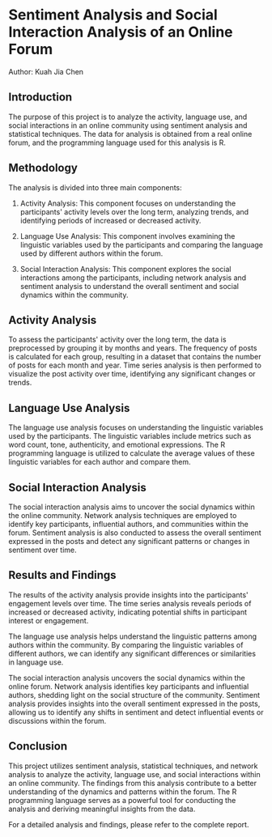 # Sentiment Analysis and Social Interaction Analysis of an Online Forum

Author: Kuah Jia Chen

## Introduction

The purpose of this project is to analyze the activity, language use, and social interactions in an online community using sentiment analysis and statistical techniques. The data for analysis is obtained from a real online forum, and the programming language used for this analysis is R.

## Methodology

The analysis is divided into three main components:

1. Activity Analysis: This component focuses on understanding the participants' activity levels over the long term, analyzing trends, and identifying periods of increased or decreased activity.

2. Language Use Analysis: This component involves examining the linguistic variables used by the participants and comparing the language used by different authors within the forum.

3. Social Interaction Analysis: This component explores the social interactions among the participants, including network analysis and sentiment analysis to understand the overall sentiment and social dynamics within the community.

## Activity Analysis

To assess the participants' activity over the long term, the data is preprocessed by grouping it by months and years. The frequency of posts is calculated for each group, resulting in a dataset that contains the number of posts for each month and year. Time series analysis is then performed to visualize the post activity over time, identifying any significant changes or trends.

## Language Use Analysis

The language use analysis focuses on understanding the linguistic variables used by the participants. The linguistic variables include metrics such as word count, tone, authenticity, and emotional expressions. The R programming language is utilized to calculate the average values of these linguistic variables for each author and compare them.

## Social Interaction Analysis

The social interaction analysis aims to uncover the social dynamics within the online community. Network analysis techniques are employed to identify key participants, influential authors, and communities within the forum. Sentiment analysis is also conducted to assess the overall sentiment expressed in the posts and detect any significant patterns or changes in sentiment over time.

## Results and Findings

The results of the activity analysis provide insights into the participants' engagement levels over time. The time series analysis reveals periods of increased or decreased activity, indicating potential shifts in participant interest or engagement.

The language use analysis helps understand the linguistic patterns among authors within the community. By comparing the linguistic variables of different authors, we can identify any significant differences or similarities in language use.

The social interaction analysis uncovers the social dynamics within the online forum. Network analysis identifies key participants and influential authors, shedding light on the social structure of the community. Sentiment analysis provides insights into the overall sentiment expressed in the posts, allowing us to identify any shifts in sentiment and detect influential events or discussions within the forum.

## Conclusion

This project utilizes sentiment analysis, statistical techniques, and network analysis to analyze the activity, language use, and social interactions within an online community. The findings from this analysis contribute to a better understanding of the dynamics and patterns within the forum. The R programming language serves as a powerful tool for conducting the analysis and deriving meaningful insights from the data.

For a detailed analysis and findings, please refer to the complete report.